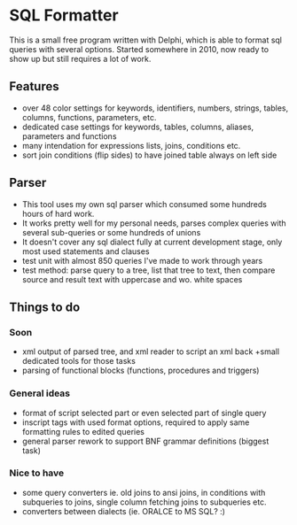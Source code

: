 # SQL Formatter
This is a small free program written with Delphi, which is able to format sql queries with several options. Started somewhere in 2010, now ready to show up but still requires a lot of work.

## Features
* over 48 color settings for keywords, identifiers, numbers, strings, tables, columns, functions, parameters, etc.
* dedicated case settings for keywords, tables, columns, aliases, parameters and functions
* many intendation for expressions lists, joins, conditions etc.
* sort join conditions (flip sides) to have joined table always on left side

## Parser
* This tool uses my own sql parser which consumed some hundreds hours of hard work. 
* It works pretty well for my personal needs, parses complex queries with several sub-queries or some hundreds of unions
* It doesn't cover any sql dialect fully at current development stage, only most used statements and clauses
* test unit with almost 850 queries I've made to work through years
* test method: parse query to a tree, list that tree to text, then compare source and result text with uppercase and wo. white spaces

## Things to do 
### Soon 
* xml output of parsed tree, and xml reader to script an xml back +small dedicated tools for those tasks
* parsing of functional blocks (functions, procedures and triggers)
### General ideas
* format of script selected part or even selected part of single query
* inscript tags with used format options, required to apply same formatting rules to edited queries
* general parser rework to support BNF grammar definitions (biggest task)
### Nice to have
* some query converters ie. old joins to ansi joins, in conditions with subqueries to joins, single column fetching joins to subqueries etc. 
* converters between dialects (ie. ORALCE to MS SQL? :)

